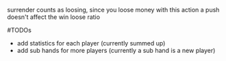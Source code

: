 surrender counts as loosing, since you loose money with this action
a push doesn't affect the win loose ratio

#TODOs

- add statistics for each player (currently summed up)
- add sub hands for more players (currently a sub hand is a new player)